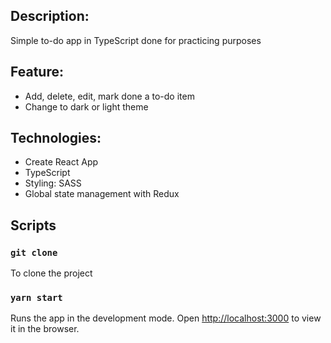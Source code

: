 ## Description:
Simple to-do app in TypeScript done for practicing purposes

## Feature:
- Add, delete, edit, mark done a to-do item
- Change to dark or light theme

## Technologies:
- Create React App
- TypeScript
- Styling: SASS
- Global state management with Redux

## Scripts

### `git clone` 

To clone the project

### `yarn start`

Runs the app in the development mode. Open [http://localhost:3000](http://localhost:3000) to view it in the browser.

